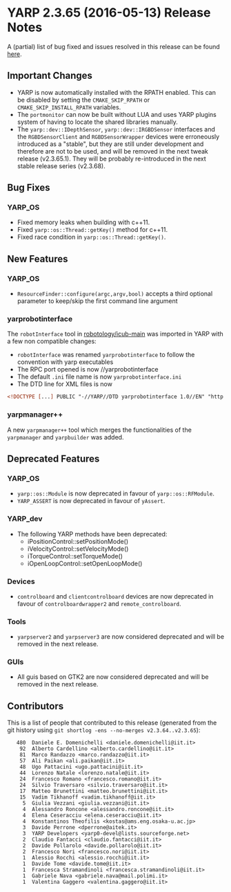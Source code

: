 YARP 2.3.65 (2016-05-13) Release Notes
======================================


A (partial) list of bug fixed and issues resolved in this release can be found
[here](https://github.com/robotology/yarp/issues?q=label%3A%22Fixed+in%3A+YARP+2.3.65%22).



Important Changes
-----------------

* YARP is now automatically installed with the RPATH enabled.
  This can be disabled by setting the `CMAKE_SKIP_RPATH` or
  `CMAKE_SKIP_INSTALL_RPATH` variables.
* The `portmonitor` can now be built without LUA and uses YARP plugins system
  of having to locate the shared libraries manually.
* The `yarp::dev::IDepthSensor`, `yarp::dev::IRGBDSensor` interfaces and the
  `RGBDSensorClient` and `RGBDSensorWrapper` devices were erroneously introduced
  as a "stable", but they are still under development and therefore are not to
  be used, and will be removed in the next tweak release (v2.3.65.1).
  They will be probably re-introduced in the next stable release series
  (v2.3.68).



Bug Fixes
---------

### YARP_OS

* Fixed memory leaks when building with c++11.
* Fixed `yarp::os::Thread::getKey()` method for c++11.
* Fixed race condition in `yarp::os::Thread::getKey()`.



New Features
------------

### YARP_OS

* `ResourceFinder::configure(argc,argv,bool)` accepts a third optional parameter
  to keep/skip the first command line argument

### yarprobotinterface

The `robotInterface` tool in
[robotology/icub-main](https://github.com/robotology/icub-main/) was imported
in YARP with a few non compatible changes:

* `robotInterface` was renamed `yarprobotinterface` to follow the convention
  with yarp executables
* The RPC port opened is now /<robotname>/yarprobotinterface
* The default `.ini` file name is now `yarprobotinterface.ini`
* The DTD line for XML files is now
```xml
<!DOCTYPE [...] PUBLIC "-//YARP//DTD yarprobotinterface 1.0//EN" "http://www.yarp.it/DTD/yarprobotinterfaceV1.0.dtd">
```

### yarpmanager++

A new `yarpmanager++` tool which merges the functionalities of the `yarpmanager`
and `yarpbuilder` was added.



Deprecated Features
-------------------

### YARP_OS

* `yarp::os::Module` is now deprecated in favour of `yarp::os::RFModule`.
* `YARP_ASSERT` is now deprecated in favour of `yAssert`.

### YARP_dev

* The following YARP methods have been deprecated:
  - iPositionControl::setPositionMode()
  - iVelocityControl::setVelocityMode()
  - iTorqueControl::setTorqueMode()
  - iOpenLoopControl::setOpenLoopMode()

### Devices
* `controlboard` and `clientcontrolboard` devices are now deprecated in favour
  of `controlboardwrapper2` and `remote_controlboard`.

### Tools
* `yarpserver2` and `yarpserver3` are now considered deprecated and will be
  removed in the next release.

### GUIs
* All guis based on GTK2 are now considered deprecated and will be removed in
  the next release.



Contributors
------------

This is a list of people that contributed to this release (generated from the
git history using `git shortlog -ens --no-merges v2.3.64..v2.3.65`):

```
   480  Daniele E. Domenichelli <daniele.domenichelli@iit.it>
    92  Alberto Cardellino <alberto.cardellino@iit.it>
    81  Marco Randazzo <marco.randazzo@iit.it>
    57  Ali Paikan <ali.paikan@iit.it>
    48  Ugo Pattacini <ugo.pattacini@iit.it>
    44  Lorenzo Natale <lorenzo.natale@iit.it>
    24  Francesco Romano <francesco.romano@iit.it>
    24  Silvio Traversaro <silvio.traversaro@iit.it>
    17  Matteo Brunettini <matteo.brunettini@iit.it>
    15  Vadim Tikhanoff <vadim.tikhanoff@iit.it>
     5  Giulia Vezzani <giulia.vezzani@iit.it>
     4  Alessandro Roncone <alessandro.roncone@iit.it>
     4  Elena Ceseracciu <elena.ceseracciu@iit.it>
     4  Konstantinos Theofilis <kostas@ams.eng.osaka-u.ac.jp>
     3  Davide Perrone <dperrone@aitek.it>
     3  YARP Developers <yarp0-devel@lists.sourceforge.net>
     2  Claudio Fantacci <claudio.fantacci@iit.it>
     2  Davide Pollarolo <davide.pollarolo@iit.it>
     2  Francesco Nori <francesco.nori@iit.it>
     1  Alessio Rocchi <alessio.rocchi@iit.it>
     1  Davide Tome <davide.tome@iit.it>
     1  Francesca Stramandinoli <francesca.stramandinoli@iit.it>
     1  Gabriele Nava <gabriele.nava@mail.polimi.it>
     1  Valentina Gaggero <valentina.gaggero@iit.it>
```
